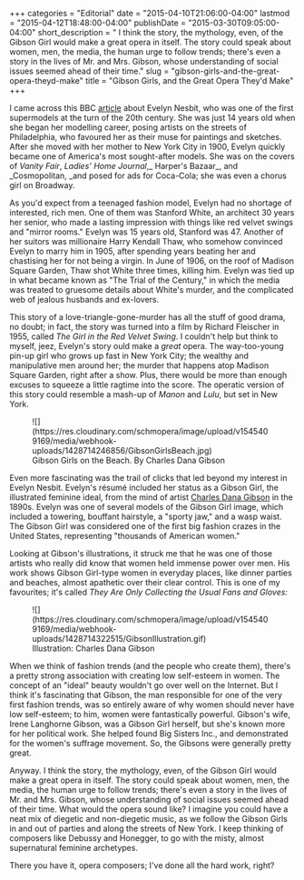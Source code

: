 +++
categories = "Editorial"
date = "2015-04-10T21:06:00-04:00"
lastmod = "2015-04-12T18:48:00-04:00"
publishDate = "2015-03-30T09:05:00-04:00"
short_description = " I think the story, the mythology, even, of the Gibson Girl would make a great opera in itself. The story could speak about women, men, the media, the human urge to follow trends; there&#039;s even a story in the lives of Mr. and Mrs. Gibson, whose understanding of social issues seemed ahead of their time."
slug = "gibson-girls-and-the-great-opera-theyd-make"
title = "Gibson Girls, and the Great Opera They&#039;d Make"
+++

I came across this BBC [article](http://www.bbc.com/culture/story/20141222-the-worlds-first-supermodel) about Evelyn Nesbit, who was one of the first supermodels at the turn of the 20th century. She was just 14 years old when she began her modelling career, posing artists on the streets of Philadelphia, who favoured her as their muse for paintings and sketches. After she moved with her mother to New York City in 1900, Evelyn quickly became one of America's most sought-after models. She was on the covers of _Vanity Fair_, _Ladies' Home Journal_,_ Harper's Bazaar_, and _Cosmopolitan, _and posed for ads for Coca-Cola; she was even a chorus girl on Broadway. 

As you'd expect from a teenaged fashion model, Evelyn had no shortage of interested, rich men. One of them was Stanford White, an architect 30 years her senior, who made a lasting impression with things like red velvet swings and "mirror rooms." Evelyn was 15 years old, Stanford was 47\. Another of her suitors was millionaire Harry Kendall Thaw, who somehow convinced Evelyn to marry him in 1905, after spending years beating her and chastising her for not being a virgin. In June of 1906, on the roof of Madison Square Garden, Thaw shot White three times, killing him. Evelyn was tied up in what became known as "The Trial of the Century," in which the media was treated to gruesome details about White's murder, and the complicated web of jealous husbands and ex-lovers. 

This story of a love-triangle-gone-murder has all the stuff of good drama, no doubt; in fact, the story was turned into a film by Richard Fleischer in 1955, called _The Girl in the Red Velvet Swing_. I couldn't help but think to myself, jeez, Evelyn's story ould make a _great_ opera. The way-too-young pin-up girl who grows up fast in New York City; the wealthy and manipulative men around her; the murder that happens atop Madison Square Garden, right after a show. Plus, there would be more than enough excuses to squeeze a little ragtime into the score. The operatic version of this story could resemble a mash-up of _Manon_ and _Lulu_, but set in New York. 

<figure data-type="image">
![](https://res.cloudinary.com/schmopera/image/upload/v1545409169/media/webhook-uploads/1428714246856/GibsonGirlsBeach.jpg)
<figcaption>Gibson Girls on the Beach. By Charles Dana Gibson</figcaption>
</figure>

Even more fascinating was the trail of clicks that led beyond my interest in Evelyn Nesbit. Evelyn's résumé included her status as a Gibson Girl, the illustrated feminine ideal, from the mind of artist [Charles Dana Gibson](http://en.wikipedia.org/wiki/Charles_Dana_Gibson) in the 1890s. Evelyn was one of several models of the Gibson Girl image, which included a towering, bouffant hairstyle, a "sporty jaw," and a wasp waist. The Gibson Girl was considered one of the first big fashion crazes in the United States, representing "thousands of American women."  

Looking at Gibson's illustrations, it struck me that he was one of those artists who really did know that women held immense power over men. His work shows Gibson Girl-type women in everyday places, like dinner parties and beaches, almost apathetic over their clear control. This is one of my favourites; it's called _They Are Only Collecting the Usual Fans and Gloves:_ 

<figure data-type="image">
![](https://res.cloudinary.com/schmopera/image/upload/v1545409169/media/webhook-uploads/1428714322515/GibsonIllustration.gif)
<figcaption>Illustration: Charles Dana Gibson</figcaption>
</figure>

When we think of fashion trends (and the people who create them), there's a pretty strong association with creating low self-esteem in women. The concept of an "ideal" beauty wouldn't go over well on the Internet. But I think it's fascinating that Gibson, the man responsible for one of the very first fashion trends, was so entirely aware of why women should never have low self-esteem; to him, women were fantastically powerful. Gibson's wife, Irene Langhorne Gibson, was a Gibson Girl herself, but she's known more for her political work. She helped found Big Sisters Inc., and demonstrated for the women's suffrage movement. So, the Gibsons were generally pretty great. 

Anyway. I think the story, the mythology, even, of the Gibson Girl would make a great opera in itself. The story could speak about women, men, the media, the human urge to follow trends; there's even a story in the lives of Mr. and Mrs. Gibson, whose understanding of social issues seemed ahead of their time. What would the opera sound like? I imagine you could have a neat mix of diegetic and non-diegetic music, as we follow the Gibson Girls in and out of parties and along the streets of New York. I keep thinking of composers like Debussy and Honegger, to go with the misty, almost supernatural feminine archetypes. 

There you have it, opera composers; I've done all the hard work, right?
